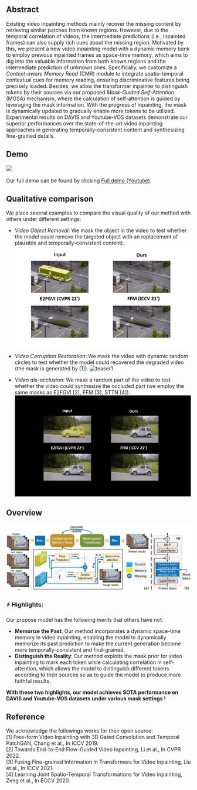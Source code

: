 ## Abstract
Existing video inpainting methods mainly recover the missing content by retrieving similar patches from known regions. However, due to the temporal correlation of videos, the intermediate predictions (i.e., inpainted frames) can also supply rich cues about the missing region. Motivated by this, we present a new video inpainting model with a dynamic memory bank to employ previous inpainted frames as space-time memory, which aims to dig into the valuable information from both known regions and the intermediate prediction of unknown ones. Specifically, we customize a *Context-aware Memory Read* (CMR) module to integrate spatio-temporal contextual cues for memory reading, ensuring discriminative features being precisely loaded. Besides, we allow the transformer inpainter to distinguish tokens by their sources via our proposed *Mask-Guided Self-Attention* (MGSA) mechanism, where the calculation of self-attention is guided by leveraging the mask information. With the progress of inpainting, the mask is dynamically updated to gradually enable more tokens to be utilized. Experimental results on DAVIS and Youtube-VOS datasets demonstrate our superior performances over the state-of-the-art video inpainting approaches in generating temporally-consistent content and synthesizing fine-grained details.
## Demo

<img src='./demo/jump.gif'>

Our full demo can be found by clicking [Full demo (Youtube)](https://youtu.be/ztguzv1QSf8).

## Qualitative comparison
We place several examples to compare the visual quality of our method with others under different settings:
<br/>
- *Video Object Removal*: We mask the object in the video to test whether the model could remove the targeted object with an replacement of plausible and temporally-consistent content).
![teaser](./demo/bus.gif)

- *Video Corruption Restoration*: We mask the video with dynamic random circles to test whether the model could recovered the degraded video (the mask is generated by [1]).
![teaser1](./demo/blackswan.gif)

- *Video dis-occlusion*: We mask a random part of the video to test whether the video could synthesize the occluded part (we employ the same masks as E2FGVI [2], FFM [3], STTN [4]).
![teaser2](./demo/car.gif)

## Overview
![overall_structure](./figs/overview.png)

### ⚡ Highlights:
Our propose model has the following *merits* that others have not:
- **Memorize the Past**: Our method incorporates a dynamic space-time memory in video inpainting, enabling the model to dynamically memorize its past prediction to make the current generation become more temporally-consistent and find-grained. 
- **Distinguish the Reality**: Our method exploits the mask prior for video inpainting to mark each token while calculating correlation in self-attention, which allows the model to distinguish different tokens according to their sources so as to guide the model to produce more faithful results.

**With these two highlights, our model achieves SOTA performance on DAVIS and Youtube-VOS datasets under various mask settings !**

## Reference
We acknowledge the followings works for their open source:<br/>
[1] Free-form Video Inpainting with 3D Gated Convolution and Temporal PatchGAN, Chang et al., In ICCV 2019.<br/>
[2] Towards End-to-End Flow-Guided Video Inpainting, Li et al., In CVPR 2022.<br/>
[3] Fusing Fine-grained Information in Transformers for Video Inpainting, Liu et al., In ICCV 2021.<br/>
[4] Learning Joint Spatio-Temporal Transformations for Video Inpainting, Zeng et al., In ECCV 2020.<br/>
 <br/>
